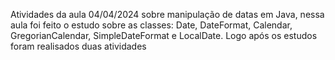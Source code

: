 Atividades da aula 04/04/2024 sobre manipulação de datas em Java, nessa aula foi feito o estudo sobre as classes: Date, DateFormat, Calendar, GregorianCalendar, SimpleDateFormat e LocalDate. Logo após os estudos foram realisados duas atividades
